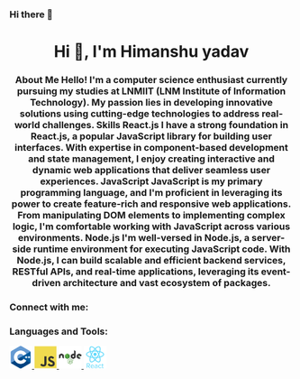 ### Hi there 👋
<h1 align="center">Hi 👋, I'm Himanshu yadav</h1>
<h3 align="center">About Me Hello! I'm a computer science enthusiast currently pursuing my studies at LNMIIT (LNM Institute of Information Technology). My passion lies in developing innovative solutions using cutting-edge technologies to address real-world challenges. Skills React.js I have a strong foundation in React.js, a popular JavaScript library for building user interfaces. With expertise in component-based development and state management, I enjoy creating interactive and dynamic web applications that deliver seamless user experiences. JavaScript JavaScript is my primary programming language, and I'm proficient in leveraging its power to create feature-rich and responsive web applications. From manipulating DOM elements to implementing complex logic, I'm comfortable working with JavaScript across various environments. Node.js I'm well-versed in Node.js, a server-side runtime environment for executing JavaScript code. With Node.js, I can build scalable and efficient backend services, RESTful APIs, and real-time applications, leveraging its event-driven architecture and vast ecosystem of packages.</h3>

<h3 align="left">Connect with me:</h3>
<p align="left">
</p>

<h3 align="left">Languages and Tools:</h3>
<p align="left"> <a href="https://www.w3schools.com/cpp/" target="_blank" rel="noreferrer"> <img src="https://raw.githubusercontent.com/devicons/devicon/master/icons/cplusplus/cplusplus-original.svg" alt="cplusplus" width="40" height="40"/> </a> <a href="https://developer.mozilla.org/en-US/docs/Web/JavaScript" target="_blank" rel="noreferrer"> <img src="https://raw.githubusercontent.com/devicons/devicon/master/icons/javascript/javascript-original.svg" alt="javascript" width="40" height="40"/> </a> <a href="https://nodejs.org" target="_blank" rel="noreferrer"> <img src="https://raw.githubusercontent.com/devicons/devicon/master/icons/nodejs/nodejs-original-wordmark.svg" alt="nodejs" width="40" height="40"/> </a> <a href="https://reactjs.org/" target="_blank" rel="noreferrer"> <img src="https://raw.githubusercontent.com/devicons/devicon/master/icons/react/react-original-wordmark.svg" alt="react" width="40" height="40"/> </a> </p>

